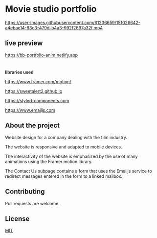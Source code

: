 # Movie studio portfolio 

https://user-images.githubusercontent.com/61236659/151026642-a4ebae14-83c3-479d-b4a3-992f2697a32f.mp4

## live preview
https://bb-portfolio-anim.netlify.app

#

**libraries used**

https://www.framer.com/motion/

https://sweetalert2.github.io

https://styled-components.com

https://www.emailjs.com

## About the project

Website design for a company dealing with the film industry.

The website is responsive and adapted to mobile devices.

The interactivity of the website is emphasized by the use of many animations using the Framer motion library.

The Contact Us subpage contains a form that uses the Emailjs service to redirect messages entered in the form to a linked mailbox.

## Contributing
Pull requests are welcome.

## License
[MIT](https://choosealicense.com/licenses/mit/)

